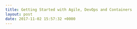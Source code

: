 ```yaml
---
title: Getting Started with Agile, DevOps and Containers
layout: post
date: 2017-11-02 15:57:32 +0000
---
```

